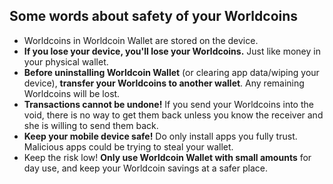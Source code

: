 ## Some words about safety of your Worldcoins
* Worldcoins in Worldcoin Wallet are stored on the device.
* **If you lose your device, you'll lose your Worldcoins.**  Just like money in your physical wallet.
* **Before uninstalling Worldcoin Wallet** (or clearing app data/wiping your device), **transfer your Worldcoins to another wallet**. Any remaining Worldcoins will be lost.
* **Transactions cannot be undone!** If you send your Worldcoins into the void, there is no way to get them back unless you know the receiver and she is willing to send them back.
* **Keep your mobile device safe!** Do only install apps you fully trust.  Malicious apps could be trying to steal your wallet.
* Keep the risk low! **Only use Worldcoin Wallet with small amounts** for day use, and keep your Worldcoin savings at a safer place.
